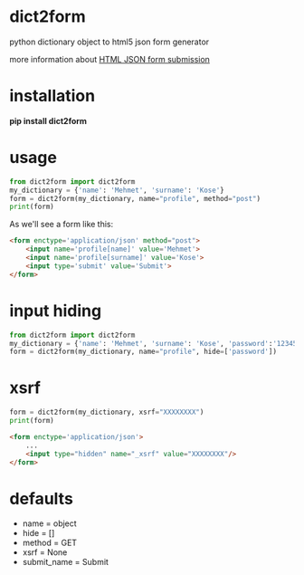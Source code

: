 dict2form
==========

python dictionary object to html5 json form generator

more information about [HTML JSON form submission](https://www.w3.org/TR/html-json-forms)

installation
==========
**pip install dict2form**


usage
==========

```python
from dict2form import dict2form
my_dictionary = {'name': 'Mehmet', 'surname': 'Kose'}
form = dict2form(my_dictionary, name="profile", method="post")
print(form)
```

As we'll see a form like this:

```html
<form enctype='application/json' method="post">
	<input name='profile[name]' value='Mehmet'>
	<input name='profile[surname]' value='Kose'>
	<input type='submit' value='Submit'>
</form>
```

input hiding
==========
```python
from dict2form import dict2form
my_dictionary = {'name': 'Mehmet', 'surname': 'Kose', 'password':'123456LOL'}
form = dict2form(my_dictionary, name="profile", hide=['password'])
```

xsrf
==========

```python
form = dict2form(my_dictionary, xsrf="XXXXXXXX")
print(form)
```

```html
<form enctype='application/json'>
	...
	<input type="hidden" name="_xsrf" value="XXXXXXXX"/>
</form>
```


defaults
==========
* name = object
* hide = []
* method = GET
* xsrf = None
* submit_name = Submit
